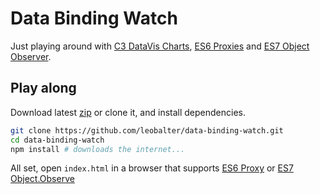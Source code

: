 # Data Binding Watch

Just playing around with [C3 DataVis Charts], [ES6 Proxies][1] and [ES7 Object Observer][2].

[C3 DataVis Charts]: http://c3js.org/
[1]: https://developer.mozilla.org/en-US/docs/Web/JavaScript/Reference/Global_Objects/Proxy
[2]: http://www.html5rocks.com/en/tutorials/es7/observe/

## Play along

Download latest [zip](https://github.com/leobalter/data-binding-watch/archive/master.zip) or clone it, and install dependencies.

```bash
git clone https://github.com/leobalter/data-binding-watch.git
cd data-binding-watch
npm install # downloads the internet...
```

All set, open `index.html` in a browser that supports [ES6 Proxy][es6-support] or [ES7 Object.Observe][es7-support]

[es6-support]: http://kangax.github.io/compat-table/es6/
[es7-support]: http://kangax.github.io/compat-table/es7/
